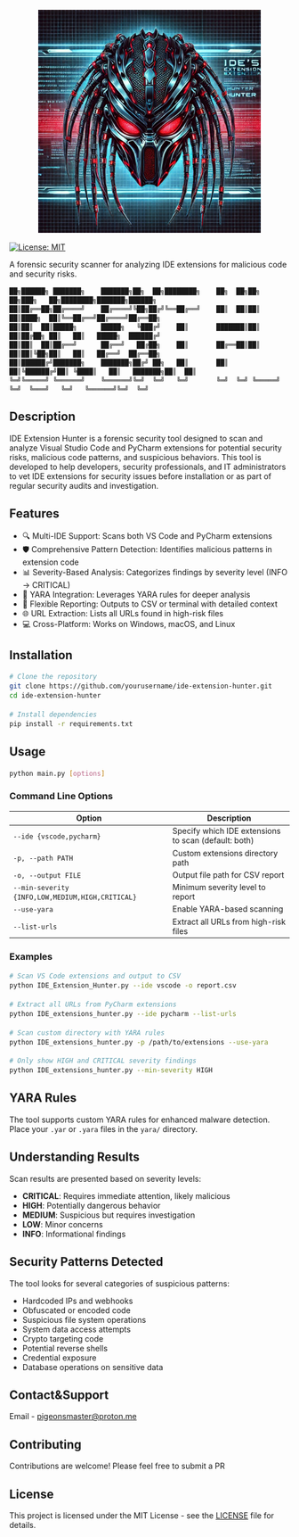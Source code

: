 <p align="center">
  <img src="https://github.com/pigeonsmaster/IDE-Extensions-Hunter/blob/main/Logo.png?raw=true" width="400"><br>
</p>



[![License: MIT](https://img.shields.io/badge/License-MIT-yellow.svg)](https://opensource.org/licenses/MIT)

A forensic security scanner for analyzing IDE extensions for malicious code and security risks.

```
██╗██████╗ ███████╗    ███████╗██╗  ██╗████████╗    ██╗  ██╗██╗   ██╗███╗   ██╗████████╗███████╗██████╗ 
██║██╔══██╗██╔════╝    ██╔════╝╚██╗██╔╝╚══██╔══╝    ██║  ██║██║   ██║████╗  ██║╚══██╔══╝██╔════╝██╔══██╗
██║██║  ██║█████╗      █████╗   ╚███╔╝    ██║       ███████║██║   ██║██╔██╗ ██║   ██║   █████╗  ██████╔╝
██║██║  ██║██╔══╝      ██╔══╝   ██╔██╗    ██║       ██╔══██║██║   ██║██║╚██╗██║   ██║   ██╔══╝  ██╔══██╗
██║██████╔╝███████╗    ███████╗██╔╝ ██╗   ██║       ██║  ██║╚██████╔╝██║ ╚████║   ██║   ███████╗██║  ██║
╚═╝╚═════╝ ╚══════╝    ╚══════╝╚═╝  ╚═╝   ╚═╝       ╚═╝  ╚═╝ ╚═════╝ ╚═╝  ╚═══╝   ╚═╝   ╚══════╝╚═╝  ╚═╝
```

## Description

IDE Extension Hunter is a forensic security tool designed to scan and analyze Visual Studio Code and PyCharm extensions for potential security risks, malicious code patterns, and suspicious behaviors. This tool is developed to help developers, security professionals, and IT administrators to vet IDE extensions for security issues before installation or as part of regular security audits and investigation.

## Features

- 🔍 Multi-IDE Support: Scans both VS Code and PyCharm extensions
- 🛡️ Comprehensive Pattern Detection: Identifies malicious patterns in extension code
- 📊 Severity-Based Analysis: Categorizes findings by severity level (INFO → CRITICAL)
- 🔬 YARA Integration: Leverages YARA rules for deeper analysis
- 📝 Flexible Reporting: Outputs to CSV or terminal with detailed context
- 🌐 URL Extraction: Lists all URLs found in high-risk files
- 💻 Cross-Platform: Works on Windows, macOS, and Linux

## Installation

```bash
# Clone the repository
git clone https://github.com/yourusername/ide-extension-hunter.git
cd ide-extension-hunter

# Install dependencies
pip install -r requirements.txt
```

## Usage

```bash
python main.py [options]
```

### Command Line Options

| Option | Description |
|--------|-------------|
| `--ide {vscode,pycharm}` | Specify which IDE extensions to scan (default: both) |
| `-p, --path PATH` | Custom extensions directory path |
| `-o, --output FILE` | Output file path for CSV report |
| `--min-severity {INFO,LOW,MEDIUM,HIGH,CRITICAL}` | Minimum severity level to report |
| `--use-yara` | Enable YARA-based scanning |
| `--list-urls` | Extract all URLs from high-risk files |

### Examples

```bash
# Scan VS Code extensions and output to CSV
python IDE_Extension_Hunter.py --ide vscode -o report.csv

# Extract all URLs from PyCharm extensions
python IDE_extensions_hunter.py --ide pycharm --list-urls

# Scan custom directory with YARA rules
python IDE_extensions_hunter.py -p /path/to/extensions --use-yara

# Only show HIGH and CRITICAL severity findings
python IDE_extensions_hunter.py --min-severity HIGH
```

## YARA Rules

The tool supports custom YARA rules for enhanced malware detection. Place your `.yar` or `.yara` files in the `yara/` directory.

## Understanding Results

Scan results are presented based on severity levels:

- **CRITICAL**: Requires immediate attention, likely malicious
- **HIGH**: Potentially dangerous behavior
- **MEDIUM**: Suspicious but requires investigation
- **LOW**: Minor concerns
- **INFO**: Informational findings

## Security Patterns Detected

The tool looks for several categories of suspicious patterns:

- Hardcoded IPs and webhooks
- Obfuscated or encoded code
- Suspicious file system operations
- System data access attempts
- Crypto targeting code
- Potential reverse shells
- Credential exposure
- Database operations on sensitive data

## Contact&Support
Email - pigeonsmaster@proton.me

## Contributing

Contributions are welcome! Please feel free to submit a PR

## License

This project is licensed under the MIT License - see the [LICENSE](LICENSE) file for details.

